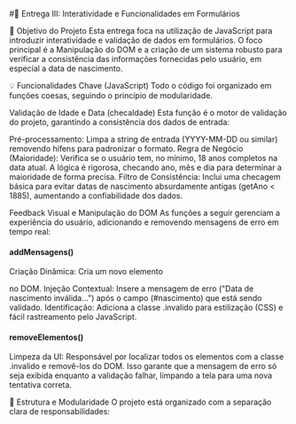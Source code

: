 #🚀 Entrega III: Interatividade e Funcionalidades em Formulários

📝 Objetivo do Projeto
Esta entrega foca na utilização de JavaScript para introduzir interatividade e validação de dados em formulários. O foco principal é a Manipulação do DOM e a criação de um sistema robusto para verificar a consistência das informações fornecidas pelo usuário, em especial a data de nascimento.

💡 Funcionalidades Chave (JavaScript)
Todo o código foi organizado em funções coesas, seguindo o princípio de modularidade.

Validação de Idade e Data (checaIdade)
Esta função é o motor de validação do projeto, garantindo a consistência dos dados de entrada:

Pré-processamento: Limpa a string de entrada (YYYY-MM-DD ou similar) removendo hífens para padronizar o formato.
Regra de Negócio (Maioridade): Verifica se o usuário tem, no mínimo, 18 anos completos na data atual. A lógica é rigorosa, checando ano, mês e dia para determinar a maioridade de forma precisa.
Filtro de Consistência: Inclui uma checagem básica para evitar datas de nascimento absurdamente antigas (getAno < 1885), aumentando a confiabilidade dos dados.

Feedback Visual e Manipulação do DOM
As funções a seguir gerenciam a experiência do usuário, adicionando e removendo mensagens de erro em tempo real:

#### addMensagens()
Criação Dinâmica: Cria um novo elemento <p> no DOM.
Injeção Contextual: Insere a mensagem de erro ("Data de nascimento inválida...") após o campo (#nascimento) que está sendo validado.
Identificação: Adiciona a classe .invalido para estilização (CSS) e fácil rastreamento pelo JavaScript.

#### removeElementos()
Limpeza da UI: Responsável por localizar todos os elementos com a classe .invalido e removê-los do DOM. Isso garante que a mensagem de erro só seja exibida enquanto a validação falhar, limpando a tela para uma nova tentativa correta.

📂 Estrutura e Modularidade
O projeto está organizado com a separação clara de responsabilidades:
